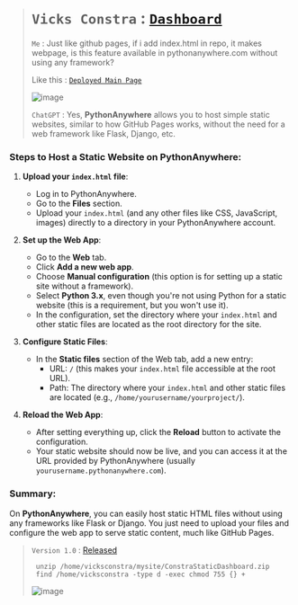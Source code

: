 ># `Vicks Constra` : [`Dashboard`](https://vicksconstra.pythonanywhere.com/frest-html-admin-template/html/vertical-menu-template/index.html)
>
> `Me` : Just like github pages, if i add index.html in repo, it makes webpage, is this feature available in pythonanywhere.com without using any framework?
>
> Like this : [`Deployed Main Page`](https://vicksconstra.pythonanywhere.com/)
>
>![image](https://github.com/user-attachments/assets/ed3e7537-7fab-46a7-887c-426cda64686e)
>
>`ChatGPT` : Yes, **PythonAnywhere** allows you to host simple static websites, similar to how GitHub Pages works, without the need for a web framework like Flask, Django, etc.

### Steps to Host a Static Website on PythonAnywhere:

1. **Upload your `index.html` file**:
   - Log in to PythonAnywhere.
   - Go to the **Files** section.
   - Upload your `index.html` (and any other files like CSS, JavaScript, images) directly to a directory in your PythonAnywhere account.

2. **Set up the Web App**:
   - Go to the **Web** tab.
   - Click **Add a new web app**.
   - Choose **Manual configuration** (this option is for setting up a static site without a framework).
   - Select **Python 3.x**, even though you're not using Python for a static website (this is a requirement, but you won't use it).
   - In the configuration, set the directory where your `index.html` and other static files are located as the root directory for the site.

3. **Configure Static Files**:
   - In the **Static files** section of the Web tab, add a new entry:
     - URL: `/` (this makes your `index.html` file accessible at the root URL).
     - Path: The directory where your `index.html` and other static files are located (e.g., `/home/yourusername/yourproject/`).

4. **Reload the Web App**:
   - After setting everything up, click the **Reload** button to activate the configuration.
   - Your static website should now be live, and you can access it at the URL provided by PythonAnywhere (usually `yourusername.pythonanywhere.com`).

### Summary:
On **PythonAnywhere**, you can easily host static HTML files without using any frameworks like Flask or Django. You just need to upload your files and configure the web app to serve static content, much like GitHub Pages.

> `Version 1.0` : [Released](https://github.com/imvickykumar999/vicksconstra/releases/tag/StaticDeployment)
>
>      unzip /home/vicksconstra/mysite/ConstraStaticDashboard.zip
>      find /home/vicksconstra -type d -exec chmod 755 {} +
>
>![image](https://github.com/user-attachments/assets/b64f6763-94b9-42a1-ab58-f0f324d8ff19)
